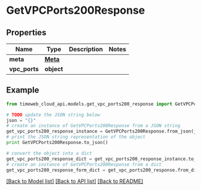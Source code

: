 # GetVPCPorts200Response


## Properties
Name | Type | Description | Notes
------------ | ------------- | ------------- | -------------
**meta** | [**Meta**](Meta.md) |  | 
**vpc_ports** | **object** |  | 

## Example

```python
from timeweb_cloud_api.models.get_vpc_ports200_response import GetVPCPorts200Response

# TODO update the JSON string below
json = "{}"
# create an instance of GetVPCPorts200Response from a JSON string
get_vpc_ports200_response_instance = GetVPCPorts200Response.from_json(json)
# print the JSON string representation of the object
print GetVPCPorts200Response.to_json()

# convert the object into a dict
get_vpc_ports200_response_dict = get_vpc_ports200_response_instance.to_dict()
# create an instance of GetVPCPorts200Response from a dict
get_vpc_ports200_response_form_dict = get_vpc_ports200_response.from_dict(get_vpc_ports200_response_dict)
```
[[Back to Model list]](../README.md#documentation-for-models) [[Back to API list]](../README.md#documentation-for-api-endpoints) [[Back to README]](../README.md)


